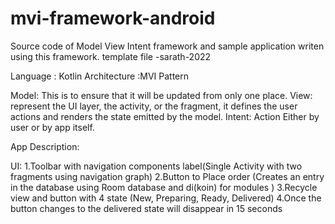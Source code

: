 # mvi-framework-android
Source code of Model View Intent framework and sample application writen using this framework.
template file -sarath-2022

Language : Kotlin
Architecture :MVI Pattern

Model: This is  to ensure that it will be updated from only one place.
View: represent the UI layer, the activity, or the fragment, it defines the user actions and renders the state emitted by the model.
Intent: Action Either by user or by app itself.

App Description:

UI:
1.Toolbar with navigation components label(Single Activity with two fragments using navigation graph)
2.Button to Place order (Creates an entry in the database using Room database and di(koin) for modules )
3.Recycle view and button with 4 state (New, Preparing, Ready, Delivered)
4.Once the button changes to the delivered state will disappear in 15 seconds
